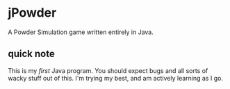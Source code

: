 # jPowder

A Powder Simulation game written entirely in Java.

## quick note

This is my *first* Java program. You should expect bugs and all sorts of wacky stuff out of this. I'm trying my best, and am actively learning as I go.
